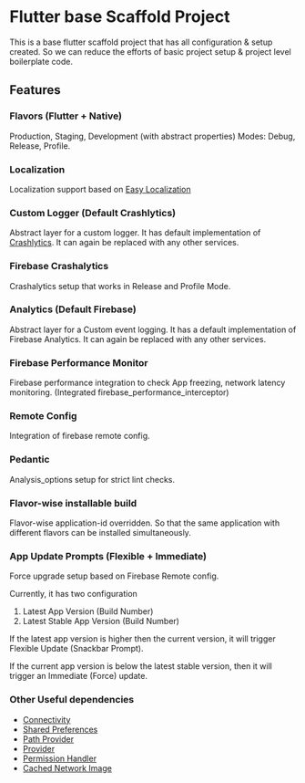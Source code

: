 # Flutter base Scaffold Project

This is a base flutter scaffold project that has all configuration & setup created. So we can reduce the efforts of basic project setup & project level boilerplate code.

## Features 

### Flavors (Flutter + Native)
Production, Staging, Development (with abstract properties)
Modes: Debug, Release, Profile.

### Localization
Localization support based on [Easy Localization](https://pub.dev/packages/easy_localization)

### Custom Logger (Default Crashlytics)
Abstract layer for a custom logger. It has default implementation of [Crashlytics](https://firebase.google.com/products/crashlytics/).
It can again be replaced with any other services.

### Firebase Crashalytics
Crashalytics setup that works in Release and Profile Mode.

### Analytics (Default Firebase)
Abstract layer for a Custom event logging. It has a default implementation of Firebase Analytics. It can again be replaced with any other services.

### Firebase Performance Monitor
Firebase performance integration to check App freezing, network latency monitoring. (Integrated firebase_performance_interceptor)

### Remote Config
Integration of firebase remote config.

### Pedantic
Analysis_options setup for strict lint checks.

### Flavor-wise installable build
Flavor-wise application-id overridden. So that the same application with different flavors can be installed simultaneously.

### App Update Prompts (Flexible + Immediate)
Force upgrade setup based on Firebase Remote config.

Currently, it has two configuration
1. Latest App Version (Build Number)
2. Latest Stable App Version (Build Number)

If the latest app version is higher then the current version, it will trigger Flexible Update (Snackbar Prompt).

If the current app version is below the latest stable version, then it will trigger an Immediate (Force) update.

### Other Useful dependencies
- [Connectivity](https://pub.dev/packages/connectivity)
- [Shared Preferences](https://pub.dev/packages/shared_preferences)
- [Path Provider](https://pub.dev/packages/path_provider)
- [Provider](https://pub.dev/packages/provider)
- [Permission Handler](https://pub.dev/packages/permission_handler)
- [Cached Network Image](https://pub.dev/packages/cached_network_image)
